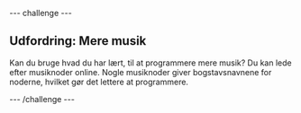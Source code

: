 --- challenge ---

## Udfordring: Mere musik

Kan du bruge hvad du har lært, til at programmere mere musik? Du kan lede efter musiknoder online. Nogle musiknoder giver bogstavsnavnene for noderne, hvilket gør det lettere at programmere.

--- /challenge ---

